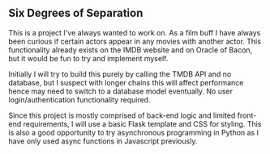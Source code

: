## Six Degrees of Separation

This is a project I've always wanted to work on. As a film buff I have always been curious if certain actors appear in any movies with another actor. This functionality already exists on the IMDB website and on Oracle of Bacon, but it would be fun to try and implement myself.

Initially I will try to build this purely by calling the TMDB API and no database, but I suspect with longer chains this will affect performance hence may need to switch to a database model eventually. No user login/authentication functionality required.

Since this project is mostly comprised of back-end logic and limited front-end requirements, I will use a basic Flask template and CSS for styling. This is also a good opportunity to try asynchronous programming in Python as I have only used async functions in Javascript previously.
